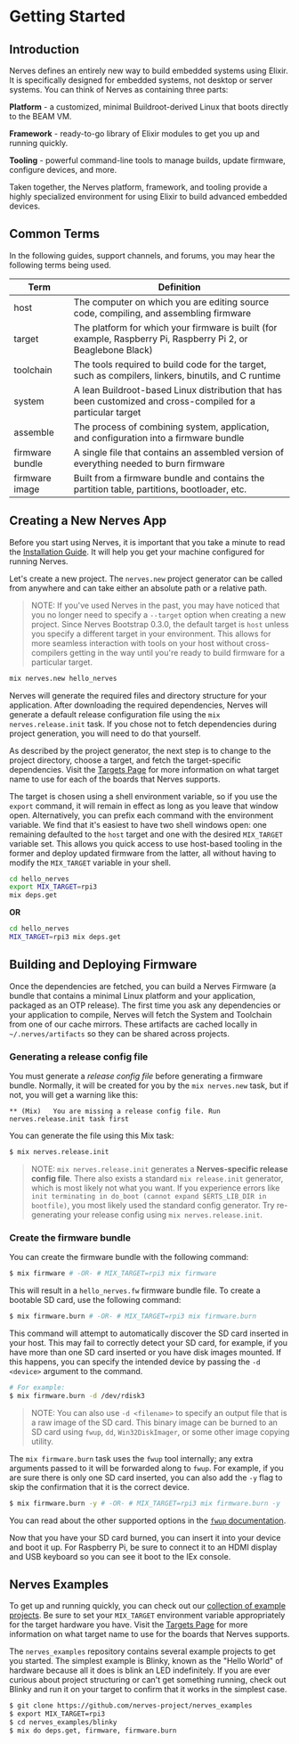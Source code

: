 # Getting Started

## Introduction

Nerves defines an entirely new way to build embedded systems using Elixir.
It is specifically designed for embedded systems, not desktop or server systems.
You can think of Nerves as containing three parts:

**Platform** - a customized, minimal Buildroot-derived Linux that boots directly to the BEAM VM.

**Framework** - ready-to-go library of Elixir modules to get you up and running quickly.

**Tooling** - powerful command-line tools to manage builds, update firmware, configure devices, and more.

Taken together, the Nerves platform, framework, and tooling provide a highly specialized environment for using Elixir to build advanced embedded devices.

## Common Terms

In the following guides, support channels, and forums, you may hear the following terms being used.

Term | Definition
--- | ---
host | The computer on which you are editing source code, compiling, and assembling firmware
target | The platform for which your firmware is built (for example, Raspberry Pi, Raspberry Pi 2, or Beaglebone Black)
toolchain | The tools required to build code for the target, such as compilers, linkers, binutils, and C runtime
system | A lean Buildroot-based Linux distribution that has been customized and cross-compiled for a particular target
assemble | The process of combining system, application, and configuration into a firmware bundle
firmware bundle | A single file that contains an assembled version of everything needed to burn firmware
firmware image | Built from a firmware bundle and contains the partition table, partitions, bootloader, etc.

## Creating a New Nerves App

Before you start using Nerves, it is important that you take a minute to read the [Installation Guide](installation.html).
It will help you get your machine configured for running Nerves.

Let's create a new project.
The `nerves.new` project generator can be called from anywhere and can take either an absolute path or a relative path.

> NOTE: If you've used Nerves in the past, you may have noticed that you no longer need to specify a `--target` option when creating a new project.
> Since Nerves Bootstrap 0.3.0, the default target is `host` unless you specify a different target in your environment.
> This allows for more seamless interaction with tools on your host without cross-compilers getting in the way until you're ready to build firmware for a particular target.

``` bash
mix nerves.new hello_nerves
```

Nerves will generate the required files and directory structure for your application.
After downloading the required dependencies, Nerves will generate a default release configuration file using the `mix nerves.release.init` task.
If you chose not to fetch dependencies during project generation, you will need to do that yourself.

As described by the project generator, the next step is to change to the project directory, choose a target, and fetch the target-specific dependencies.
Visit the [Targets Page](targets.html) for more information on what target name to use for each of the boards that Nerves supports.

The target is chosen using a shell environment variable, so if you use the `export` command, it will remain in effect as long as you leave that window open.
Alternatively, you can prefix each command with the environment variable.
We find that it's easiest to have two shell windows open: one remaining defaulted to the `host` target and one with the desired `MIX_TARGET` variable set.
This allows you quick access to use host-based tooling in the former and deploy updated firmware from the latter, all without having to modify the `MIX_TARGET` variable in your shell.

``` bash
cd hello_nerves
export MIX_TARGET=rpi3
mix deps.get
```

**OR**

```bash
cd hello_nerves
MIX_TARGET=rpi3 mix deps.get
```

## Building and Deploying Firmware

Once the dependencies are fetched, you can build a Nerves Firmware (a bundle that contains a minimal Linux platform and your application, packaged as an OTP release).
The first time you ask any dependencies or your application to compile, Nerves will fetch the System and Toolchain from one of our cache mirrors.
These artifacts are cached locally in `~/.nerves/artifacts` so they can be shared across projects.

### Generating a release config file

You must generate a _release config file_ before generating a firmware bundle.
Normally, it will be created for you by the `mix nerves.new` task, but if not, you will get a warning like this:

```plain
** (Mix)   You are missing a release config file. Run  nerves.release.init task first
```

You can generate the file using this Mix task:

```bash
$ mix nerves.release.init
```

> NOTE: `mix nerves.release.init` generates a **Nerves-specific release config file**.
> There also exists a standard `mix release.init` generator, which is most likely not what you want.
> If you experience errors like `init terminating in do_boot (cannot expand $ERTS_LIB_DIR in bootfile)`, you most likely used the standard config generator.
> Try re-generating your release config using `mix nerves.release.init`.

### Create the firmware bundle

You can create the firmware bundle with the following command:

```bash
$ mix firmware # -OR- # MIX_TARGET=rpi3 mix firmware
```

This will result in a `hello_nerves.fw` firmware bundle file.
To create a bootable SD card, use the following command:

```bash
$ mix firmware.burn # -OR- # MIX_TARGET=rpi3 mix firmware.burn
```

This command will attempt to automatically discover the SD card inserted in your host.
This may fail to correctly detect your SD card, for example, if you have more than one SD card inserted or you have disk images mounted.
If this happens, you can specify the intended device by passing the `-d <device>` argument to the command.

```bash
# For example:
$ mix firmware.burn -d /dev/rdisk3
```

> NOTE: You can also use `-d <filename>` to specify an output file that is a raw image of the SD card.
This binary image can be burned to an SD card using `fwup`, `dd`, `Win32DiskImager`, or some other image copying utility.

The `mix firmware.burn` task uses the `fwup` tool internally; any extra arguments passed to it will be forwarded along to `fwup`.
For example, if you are sure there is only one SD card inserted, you can also add the `-y` flag to skip the confirmation that it is the correct device.

```bash
$ mix firmware.burn -y # -OR- # MIX_TARGET=rpi3 mix firmware.burn -y
```

You can read about the other supported options in the [`fwup` documentation](https://github.com/fhunleth/fwup#invoking).

Now that you have your SD card burned, you can insert it into your device and boot it up.
For Raspberry Pi, be sure to connect it to an HDMI display and USB keyboard so you can see it boot to the IEx console.

## Nerves Examples

To get up and running quickly, you can check out our [collection of example projects](https://github.com/nerves-project/nerves_examples).
Be sure to set your `MIX_TARGET` environment variable appropriately for the target hardware you have.
Visit the [Targets Page](targets.html) for more information on what target name to use for the boards that Nerves supports.

The `nerves_examples` repository contains several example projects to get you started.
The simplest example is Blinky, known as the "Hello World" of hardware because all it does is blink an LED indefinitely.
If you are ever curious about project structuring or can't get something running, check out Blinky and run it on your target to confirm that it works in the simplest case.

```bash
$ git clone https://github.com/nerves-project/nerves_examples
$ export MIX_TARGET=rpi3
$ cd nerves_examples/blinky
$ mix do deps.get, firmware, firmware.burn
```
